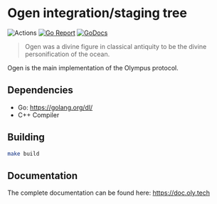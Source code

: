 # Ogen integration/staging tree



![Actions](https://github.com/olympus-protocol/ogen/workflows/Ogen/badge.svg)
[![Go Report](https://goreportcard.com/badge/github.com/olympus-protocol/ogen)](https://goreportcard.com/report/github.com/olympus-protocol/ogen)
[![GoDocs](https://godoc.org/github.com/olympus-protocol/ogen?status.svg)](http://godoc.org/github.com/olympus-protocol/ogen)

> Ogen was a divine figure in classical antiquity to be the divine personification of the ocean.

Ogen is the main implementation of the Olympus protocol.

## Dependencies

* Go: <https://golang.org/dl/>
* C++ Compiler

## Building

```bash
make build
```

## Documentation

The complete documentation can be found here: <https://doc.oly.tech>
